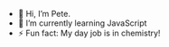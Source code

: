 - 👋 Hi, I’m Pete. 
- 🌱 I’m currently learning JavaScript
- ⚡ Fun fact: My day job is in chemistry!

<!---
pete800/pete800 is a ✨ special ✨ repository because its `README.md` (this file) appears on your GitHub profile.
You can click the Preview link to take a look at your changes.
--->
